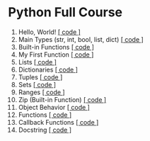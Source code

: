 # Python Full Course

1.  Hello, World! [[ code ]](./hello_world.py)
2.  Main Types (str, int, bool, list, dict) [[ code ]](./main_types.py)
3.  Built-in Functions [[ code ]](./built-in_functions.py)
4.  My First Function [[ code ]](./my_first_function.py)
5.  Lists [[ code ]](./lists.py) 
6.  Dictionaries [[ code ]](./dictionaries.py)
7.  Tuples [[ code ]](./tuples.py)
8.  Sets [[ code ]](./sets.py)
9.  Ranges [[ code ]](./ranges.py)
10. Zip (Built-in Function) [[ code ]](./zip.py)
11. Object Behavior [[ code ]](./object_behavior.py)
12. Functions [[ code ]](./functions.py)
13. Callback Functions [[ code ]](./callback_functions.py)
14. Docstring [[ code ]](./docstring.py)